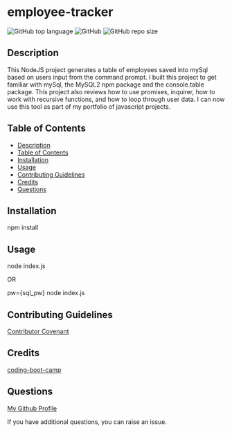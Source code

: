 # employee-tracker

![GitHub top language](https://img.shields.io/github/languages/top/Disha2022/employee-tracker)
![GitHub](https://img.shields.io/github/license/Disha2022/employee-tracker)
![GitHub repo size](https://img.shields.io/github/repo-size/Disha2022/employee-tracker)

## Description

 This NodeJS project generates a table of employees saved into mySql based on users input from the command prompt. I built this project to get familiar with mySql, the MySQL2 npm package and the console.table package. This project also reviews how to use promises, inquirer, how to work with recursive functions, and how to loop through user data. I can now use this tool as part of my portfolio of javascript projects.

## Table of Contents

- [Description](#description)
- [Table of Contents](#table-of-contents)
- [Installation](#installation)
- [Usage](#usage)
- [Contributing Guidelines](#contributing-guidelines)
- [Credits](#credits)
- [Questions](#questions)

## Installation

npm install

## Usage

node index.js

OR

pw={sql_pw} node index.js

## Contributing Guidelines

[Contributor Covenant](https://www.contributor-covenant.org/)

## Credits

[coding-boot-camp](https://coding-boot-camp.github.io/full-stack)

## Questions

[My Github Profile](https://github.com/Disha2022)

If you have additional questions, you can raise an issue.

